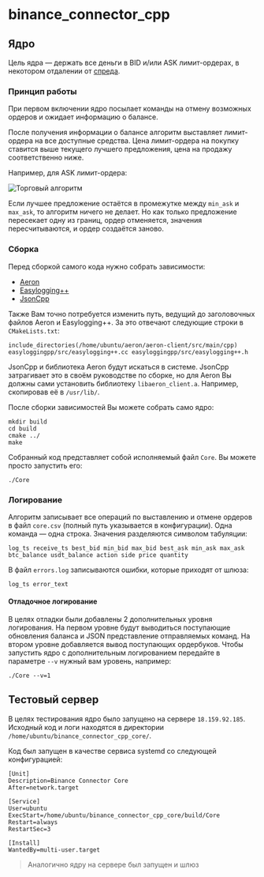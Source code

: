 # binance_connector_cpp

## Ядро

Цель ядра — держать все деньги в BID и/или ASK лимит-ордерах, в некотором отдалении от [спреда](https://ru.wikipedia.org/wiki/Спред_(финансы)).

### Принцип работы

При первом включении ядро посылает команды на отмену возможных ордеров и ожидает информацию о балансе.

После получения информации о балансе алгоритм выставляет лимит-ордера на все доступные средства. Цена лимит-ордера
на покупку ставится выше текущего лучшего предложения, цена на продажу соответственно ниже.

Например, для ASK лимит-ордера:

![Торговый алгоритм](https://user-images.githubusercontent.com/44947427/147572369-a840c854-92b6-499a-b126-2cf2d93c100e.png)

Если лучшее предложение остаётся в промежутке между `min_ask` и `max_ask`, то алгоритм ничего не делает. Но как только
предложение пересекает одну из границ, ордер отменяется, значения пересчитываются, и ордер создаётся заново.

### Сборка

Перед сборкой самого кода нужно собрать зависимости:

- [Aeron](https://github.com/real-logic/aeron)
- [Easylogging++](https://github.com/amrayn/easyloggingpp)
- [JsonCpp](https://github.com/open-source-parsers/jsoncpp)

Также Вам точно потребуется изменить путь, ведущий до заголовочных файлов Aeron и Easylogging++. За это отвечают
следующие строки в `CMakeLists.txt`:

```
include_directories(/home/ubuntu/aeron/aeron-client/src/main/cpp)
easyloggingpp/src/easylogging++.cc easyloggingpp/src/easylogging++.h
```

JsonCpp и библиотека Aeron будут искаться в системе. JsonCpp затрагивает это в своём руководстве по сборке, но для Aeron
Вы должны сами установить библиотеку `libaeron_client.a`. Например, скопировав её в `/usr/lib/`.

После сборки зависимостей Вы можете собрать само ядро:

```
mkdir build
cd build
cmake ../
make
```

Собранный код представляет собой исполняемый файл `Core`. Вы можете просто запустить его:

```
./Core
```


### Логирование

Алгоритм записывает все операций по выставлению и отмене ордеров в файл `core.csv` (полный путь указывается в
конфигурации). Одна команда — одна строка. Значения разделяются символом табуляции:

```
log_ts receive_ts best_bid min_bid max_bid best_ask min_ask max_ask btc_balance usdt_balance action side price quantity
```

В файл `errors.log` записываются ошибки, которые приходят от шлюза:

```
log_ts error_text
```

#### Отладочное логирование

В целях отладки были добавлены 2 дополнительных уровня логирования. На первом уровне будут выводиться поступающие
обновления баланса и JSON представление отправляемых команд. На втором уровне добавляется вывод поступающих
ордербуков. Чтобы запустить ядро с дополнительным логированием передайте в параметре `--v` нужный вам уровень, например:

```
./Core --v=1
```

## Тестовый сервер

В целях тестирования ядро было запущено на сервере `18.159.92.185`. Исходный код и логи находятся в директории
`/home/ubuntu/binance_connector_cpp_core/`.

Код был запущен в качестве сервиса systemd со следующей конфигурацией:

```
[Unit]
Description=Binance Connector Core
After=network.target

[Service]
User=ubuntu
ExecStart=/home/ubuntu/binance_connector_cpp_core/build/Core
Restart=always
RestartSec=3

[Install]
WantedBy=multi-user.target
```

> Аналогично ядру на сервере был запущен и шлюз
